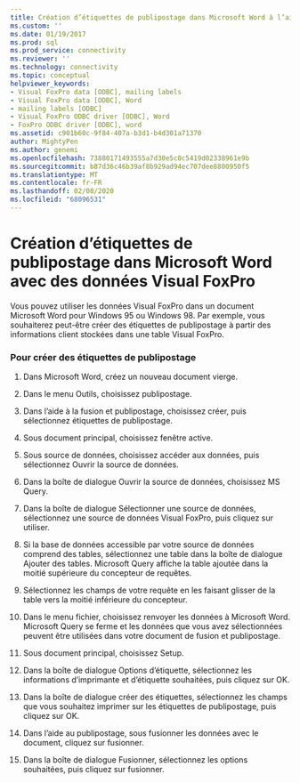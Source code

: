 ```yaml
---
title: Création d’étiquettes de publipostage dans Microsoft Word à l’aide de données Visual FoxPro | Microsoft Docs
ms.custom: ''
ms.date: 01/19/2017
ms.prod: sql
ms.prod_service: connectivity
ms.reviewer: ''
ms.technology: connectivity
ms.topic: conceptual
helpviewer_keywords:
- Visual FoxPro data [ODBC], mailing labels
- Visual FoxPro data [ODBC], Word
- mailing labels [ODBC]
- Visual FoxPro ODBC driver [ODBC], Word
- FoxPro ODBC driver [ODBC], word
ms.assetid: c901b60c-9f84-407a-b3d1-b4d301a71370
author: MightyPen
ms.author: genemi
ms.openlocfilehash: 73880171493555a7d30e5c0c5419d02338961e9b
ms.sourcegitcommit: b87d36c46b39af8b929ad94ec707dee8800950f5
ms.translationtype: MT
ms.contentlocale: fr-FR
ms.lasthandoff: 02/08/2020
ms.locfileid: "68096531"
---
```

# <a name="creating-mailing-labels-in-microsoft-word-using-visual-foxpro-data"></a>Création d’étiquettes de publipostage dans Microsoft Word avec des données Visual FoxPro
Vous pouvez utiliser les données Visual FoxPro dans un document Microsoft Word pour Windows 95 ou Windows 98. Par exemple, vous souhaiterez peut-être créer des étiquettes de publipostage à partir des informations client stockées dans une table Visual FoxPro.  
  
### <a name="to-create-mailing-labels"></a>Pour créer des étiquettes de publipostage  
  
1.  Dans Microsoft Word, créez un nouveau document vierge.  
  
2.  Dans le menu Outils, choisissez publipostage.  
  
3.  Dans l’aide à la fusion et publipostage, choisissez créer, puis sélectionnez étiquettes de publipostage.  
  
4.  Sous document principal, choisissez fenêtre active.  
  
5.  Sous source de données, choisissez accéder aux données, puis sélectionnez Ouvrir la source de données.  
  
6.  Dans la boîte de dialogue Ouvrir la source de données, choisissez MS Query.  
  
7.  Dans la boîte de dialogue Sélectionner une source de données, sélectionnez une source de données Visual FoxPro, puis cliquez sur utiliser.  
  
8.  Si la base de données accessible par votre source de données comprend des tables, sélectionnez une table dans la boîte de dialogue Ajouter des tables. Microsoft Query affiche la table ajoutée dans la moitié supérieure du concepteur de requêtes.  
  
9. Sélectionnez les champs de votre requête en les faisant glisser de la table vers la moitié inférieure du concepteur.  
  
10. Dans le menu fichier, choisissez renvoyer les données à Microsoft Word. Microsoft Query se ferme et les données que vous avez sélectionnées peuvent être utilisées dans votre document de fusion et publipostage.  
  
11. Sous document principal, choisissez Setup.  
  
12. Dans la boîte de dialogue Options d’étiquette, sélectionnez les informations d’imprimante et d’étiquette souhaitées, puis cliquez sur OK.  
  
13. Dans la boîte de dialogue créer des étiquettes, sélectionnez les champs que vous souhaitez imprimer sur les étiquettes de publipostage, puis cliquez sur OK.  
  
14. Dans l’aide au publipostage, sous fusionner les données avec le document, cliquez sur fusionner.  
  
15. Dans la boîte de dialogue Fusionner, sélectionnez les options souhaitées, puis cliquez sur fusionner.
